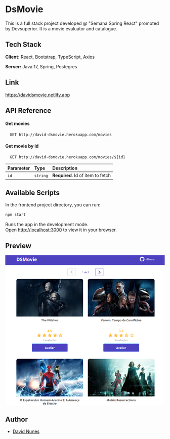 # DsMovie

This is a full stack project developed @ "Semana Spring React" promoted by Devsuperior. It is a movie evaluator and catalogue.
## Tech Stack

**Client:** React, Bootstrap, TypeScript, Axios

**Server:** Java 17, Spring, Postegres

## Link
https://davidsmovie.netlify.app

## API Reference

#### Get movies

```http
  GET http://david-dsmovie.herokuapp.com/movies
```

#### Get movie by id

```http
  GET http://david-dsmovie.herokuapp.com/movies/${id}
```

| Parameter | Type     | Description                       |
| :-------- | :------- | :-------------------------------- |
| `id`      | `string` | **Required**. Id of item to fetch |

## Available Scripts

In the frontend project directory, you can run:

```sh
npm start
```

Runs the app in the development mode.\
Open [http://localhost:3000](http://localhost:3000) to view it in your browser.

## Preview

![](project-img.jpg)

## Author

- [David Nunes](https://www.github.com/Dnuns)
